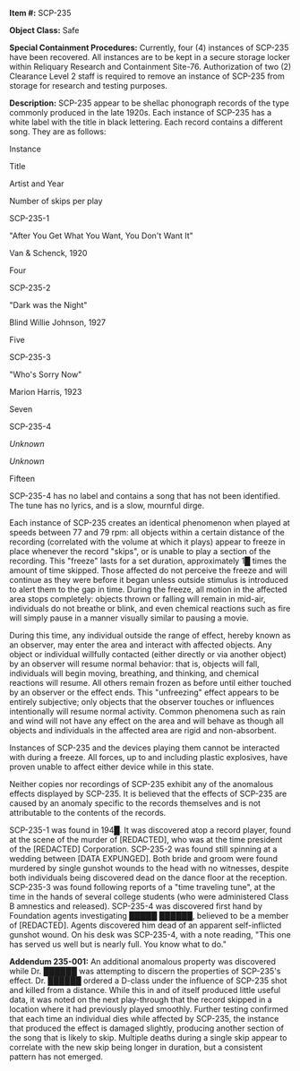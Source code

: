 **Item #:** SCP-235

**Object Class:** Safe

**Special Containment Procedures:** Currently, four (4) instances of SCP-235 have been recovered. All instances are to be kept in a secure storage locker within Reliquary Research and Containment Site-76. Authorization of two (2) Clearance Level 2 staff is required to remove an instance of SCP-235 from storage for research and testing purposes.

**Description:** SCP-235 appear to be shellac phonograph records of the type commonly produced in the late 1920s. Each instance of SCP-235 has a white label with the title in black lettering. Each record contains a different song. They are as follows:

Instance

Title

Artist and Year

Number of skips per play

SCP-235-1

"After You Get What You Want, You Don't Want It"

Van & Schenck, 1920

Four

SCP-235-2

"Dark was the Night"

Blind Willie Johnson, 1927

Five

SCP-235-3

"Who's Sorry Now"

Marion Harris, 1923

Seven

SCP-235-4

_Unknown_

_Unknown_

Fifteen

SCP-235-4 has no label and contains a song that has not been identified. The tune has no lyrics, and is a slow, mournful dirge.

Each instance of SCP-235 creates an identical phenomenon when played at speeds between 77 and 79 rpm: all objects within a certain distance of the recording (correlated with the volume at which it plays) appear to freeze in place whenever the record "skips", or is unable to play a section of the recording. This "freeze" lasts for a set duration, approximately 1█ times the amount of time skipped. Those affected do not perceive the freeze and will continue as they were before it began unless outside stimulus is introduced to alert them to the gap in time. During the freeze, all motion in the affected area stops completely: objects thrown or falling will remain in mid-air, individuals do not breathe or blink, and even chemical reactions such as fire will simply pause in a manner visually similar to pausing a movie.

During this time, any individual outside the range of effect, hereby known as an observer, may enter the area and interact with affected objects. Any object or individual willfully contacted (either directly or via another object) by an observer will resume normal behavior: that is, objects will fall, individuals will begin moving, breathing, and thinking, and chemical reactions will resume. All others remain frozen as before until either touched by an observer or the effect ends. This "unfreezing" effect appears to be entirely subjective; only objects that the observer touches or influences intentionally will resume normal activity. Common phenomena such as rain and wind will not have any effect on the area and will behave as though all objects and individuals in the affected area are rigid and non-absorbent.

Instances of SCP-235 and the devices playing them cannot be interacted with during a freeze. All forces, up to and including plastic explosives, have proven unable to affect either device while in this state.

Neither copies nor recordings of SCP-235 exhibit any of the anomalous effects displayed by SCP-235. It is believed that the effects of SCP-235 are caused by an anomaly specific to the records themselves and is not attributable to the contents of the records.

SCP-235-1 was found in 194█. It was discovered atop a record player, found at the scene of the murder of \[REDACTED\], who was at the time president of the \[REDACTED\] Corporation. SCP-235-2 was found still spinning at a wedding between \[DATA EXPUNGED\]. Both bride and groom were found murdered by single gunshot wounds to the head with no witnesses, despite both individuals being discovered dead on the dance floor at the reception. SCP-235-3 was found following reports of a "time traveling tune", at the time in the hands of several college students (who were administered Class B amnestics and released). SCP-235-4 was discovered first hand by Foundation agents investigating █████ ██████, believed to be a member of \[REDACTED\]. Agents discovered him dead of an apparent self-inflicted gunshot wound. On his desk was SCP-235-4, with a note reading, "This one has served us well but is nearly full. You know what to do."

**Addendum 235-001:** An additional anomalous property was discovered while Dr. ██████ was attempting to discern the properties of SCP-235's effect. Dr. ██████ ordered a D-class under the influence of SCP-235 shot and killed from a distance. While this in and of itself produced little useful data, it was noted on the next play-through that the record skipped in a location where it had previously played smoothly. Further testing confirmed that each time an individual dies while affected by SCP-235, the instance that produced the effect is damaged slightly, producing another section of the song that is likely to skip. Multiple deaths during a single skip appear to correlate with the new skip being longer in duration, but a consistent pattern has not emerged.